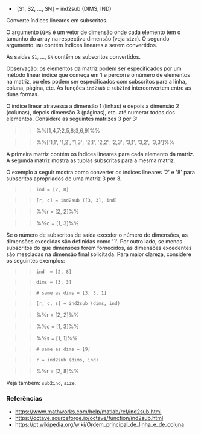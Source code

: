 - `[S1, S2, ..., SN] = ind2sub (DIMS, IND)

Converte índices lineares em subscritos.

O argumento `DIMS` é um vetor de dimensão onde cada elemento tem o tamanho do
array na respectiva dimensão (veja `size`). O segundo argumento `IND` contém
índices lineares a serem convertidos.

As saídas `S1`, ..., `SN` contêm os subscritos convertidos.

Observação: os elementos da matriz podem ser especificados por um método linear
índice que começa em 1 e percorre o número de elementos na matriz, ou eles
podem ser especificados com subscritos para a linha, coluna, página, etc. As
funções `ind2sub` e `sub2ind` interconvertem entre as duas formas.

O índice linear atravessa a dimensão 1 (linhas) e depois a dimensão 2
(colunas), depois dimensão 3 (páginas), etc. até numerar todos dos elementos.
Considere as seguintes matrizes 3 por 3:

> > %%[1,4,7;2,5,8;3,6,9]%%

> > %%['1,1', '1,2', '1,3'; '2,1', '2,2', '2,3'; '3,1', '3,2', '3,3']%%

A primeira matriz contém os índices lineares para cada elemento da matriz. A
segunda matriz mostra as tuplas subscritas para a mesma matriz.

O exemplo a seguir mostra como converter os índices lineares '2' e '8' para
subscritos apropriados de uma matriz 3 por 3.

> > `ind = [2, 8]`

> > `[r, c] = ind2sub ([3, 3], ind)`

> > %%r = [2, 2]%%

> > %%c = [1, 3]%%

Se o número de subscritos de saída exceder o número de dimensões, as dimensões
excedidas são definidas como '1'. Por outro lado, se menos subscritos do que
dimensões forem fornecidos, as dimensões excedentes são mescladas na dimensão
final solicitada. Para maior clareza, considere os seguintes exemplos:

> > `ind  = [2, 8]`

> > `dims = [3, 3]`

> > `# same as dims = [3, 3, 1]`

> > `[r, c, s] = ind2sub (dims, ind)`

> > %%r = [2, 2]%%

> > %%c = [1, 3]%%

> > %%s = [1, 1]%%

> > `# same as dims = [9]`

> > `r = ind2sub (dims, ind)`

> > %%r = [2, 8]%%

Veja também: `sub2ind`, `size`.

### Referências

- https://www.mathworks.com/help/matlab/ref/ind2sub.html
- https://octave.sourceforge.io/octave/function/ind2sub.html
- https://pt.wikipedia.org/wiki/Ordem_principal_de_linha_e_de_coluna

